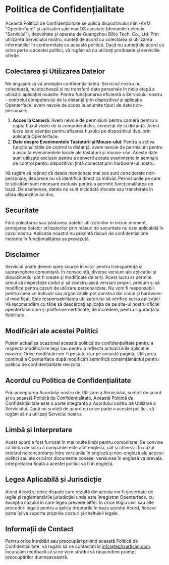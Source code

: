 # Politica de Confidențialitate

Această Politică de Confidențialitate se aplică dispozitivului mini-KVM "Openterface" și aplicației sale macOS asociate (denumite colectiv "Serviciul"), dezvoltate și operate de Guangzhou Billio Tech. Co., Ltd. Prin utilizarea Serviciului nostru, sunteți de acord cu colectarea și utilizarea informațiilor în conformitate cu această politică. Dacă nu sunteți de acord cu orice parte a acestei politici, vă rugăm să nu utilizați produsele și serviciile oferite.

## **Colectarea și Utilizarea Datelor**

Ne angajăm să vă protejăm confidențialitatea. Serviciul nostru nu colectează, nu stochează și nu transferă date personale în nicio etapă a utilizării aplicației noastre. Pentru funcționarea eficientă a Serviciului nostru - controlul computerului de la distanță prin dispozitivul și aplicația Openterface, avem nevoie de acces la anumite tipuri de date non-personale:

1. **Acces la Cameră**: Avem nevoie de permisiuni pentru cameră pentru a capta fluxul video de la computerul dvs. conectat de la distanță. Acest lucru este esențial pentru afișarea fluxului pe dispozitivul dvs. prin aplicația Openterface.
2. **Date despre Evenimentele Tastaturii și Mouse-ului**: Pentru a activa funcționalitățile de control la distanță, avem nevoie de permisiuni pentru a asculta evenimentele locale ale tastaturii și mouse-ului. Aceste date sunt utilizate exclusiv pentru a converti aceste evenimente în semnale de control pentru dispozitivul țintă conectat prin hardware-ul nostru.

Vă rugăm să rețineți că datele menționate mai sus sunt considerate non-personale, deoarece nu vă identifică direct ca individ. Permisiunile pe care le solicităm sunt necesare exclusiv pentru a permite funcționalitatea de bază. De asemenea, datele nu sunt niciodată stocate sau transferate în afara dispozitivului dvs.

## **Securitate**

Fără colectarea sau păstrarea datelor utilizatorilor în niciun moment, protejarea datelor utilizatorilor prin măsuri de securitate nu este aplicabilă în cazul nostru. Aplicația noastră nu prezintă riscuri de confidențialitate inerente în funcționalitatea sa prevăzută.

## **Disclaimer**

Serviciul poate deveni open source în viitor pentru transparență și supraveghere comunitară. În consecință, diverse versiuni ale aplicației și dispozitivului pot fi create și modificate de terți. Acest lucru ar permite oricui să inspecteze codul și să construiască versiuni proprii, precum și să modifice pentru cazuri de utilizare personalizate. Nu vom fi responsabili pentru ceea ce indivizii sau organizațiile pot construi din codul și hardware-ul modificat. Este responsabilitatea utilizatorului să verifice sursa aplicației. Vă recomandăm cu tărie să descărcați aplicația de pe site-ul nostru oficial openterface.com și platforme certificate, de încredere, pentru siguranță și fiabilitate.

## **Modificări ale acestei Politici**

Putem actualiza ocazional această politică de confidențialitate pentru a respecta modificările legii sau pentru a reflecta actualizările aplicației noastre. Orice modificări vor fi postate clar pe această pagină. Utilizarea continuă a Openterface după modificări semnifică consimțământul pentru politica de confidențialitate revizuită.

## **Acordul cu Politica de Confidențialitate**

Prin acceptarea Acordului nostru de Utilizare a Serviciului, sunteți de acord și cu această Politică de Confidențialitate. Această Politică de Confidențialitate este o parte integrantă a Acordului nostru de Utilizare a Serviciului. Dacă nu sunteți de acord cu orice parte a acestei politici, vă rugăm să nu utilizați Serviciul nostru.

## **Limbă și Interpretare**

Acest acord a fost furnizat în mai multe limbi pentru comoditate. Se convine că limba de lucru a companiei este atât engleza, cât și chineza. În cazul oricărei neconcordanțe între versiunile în engleză și non-engleză ale acestei politici sau ale oricăror documente conexe, versiunea în engleză va prevala. Interpretarea finală a acestei politici va fi în engleză.

## **Legea Aplicabilă și Jurisdicție**

Acest Acord și orice dispute care rezultă din acesta vor fi guvernate de legile și reglementările jurisdicției unde este înregistrat Openterface, cu excepția cazului în care legea prevede altfel. În orice litigiu civil sau alte proceduri legale pentru a aplica drepturile în baza acestui Acord, fiecare parte își va suporta propriile costuri și cheltuieli legale.

## **Informații de Contact**

Pentru orice întrebări sau preocupări privind această Politică de Confidențialitate, vă rugăm să ne contactați la [info@techxartisan.com](mailto:info@techxartisan.com). Încurajăm feedback-ul și ne vom strădui să răspundem prompt preocupărilor dumneavoastră.